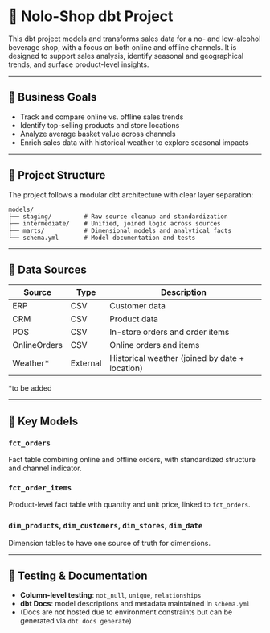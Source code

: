 # 🧪 Nolo-Shop dbt Project

This dbt project models and transforms sales data for a no- and low-alcohol beverage shop, with a focus on both online and offline channels. It is designed to support sales analysis, identify seasonal and geographical trends, and surface product-level insights.

---

## 📌 Business Goals

- Track and compare online vs. offline sales trends
- Identify top-selling products and store locations
- Analyze average basket value across channels
- Enrich sales data with historical weather to explore seasonal impacts

---

## 🧱 Project Structure

The project follows a modular dbt architecture with clear layer separation:

```
models/
├── staging/         # Raw source cleanup and standardization
├── intermediate/    # Unified, joined logic across sources
├── marts/           # Dimensional models and analytical facts
└── schema.yml       # Model documentation and tests
```

---

## 🧬 Data Sources

| Source       | Type     | Description                                    |
| ------------ | -------- | ---------------------------------------------- |
| ERP          | CSV      | Customer data                                  |
| CRM          | CSV      | Product data                                   |
| POS          | CSV      | In-store orders and order items                |
| OnlineOrders | CSV      | Online orders and items                        |
| Weather\*    | External | Historical weather (joined by date + location) |

\*to be added

---

## 🧩 Key Models

### `fct_orders`

Fact table combining online and offline orders, with standardized structure and channel indicator.

### `fct_order_items`

Product-level fact table with quantity and unit price, linked to `fct_orders`.

### `dim_products`, `dim_customers`, `dim_stores`, `dim_date`

Dimension tables to have one source of truth for dimensions.

---

## 🧪 Testing & Documentation

- **Column-level testing**: `not_null`, `unique`, `relationships`
- **dbt Docs**: model descriptions and metadata maintained in `schema.yml`
- (Docs are not hosted due to environment constraints but can be generated via `dbt docs generate`)
